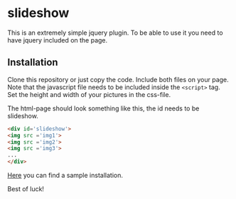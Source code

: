 slideshow
=========

This is an extremely simple jquery plugin. To be able to use it you need to have jquery included on the page.

Installation
-------------
Clone this repository or just copy the code. Include both files on your page. Note that the javascript file needs to be included inside the `<script>` tag.
Set the height and width of your pictures in the css-file.

The html-page should look something like this, the id needs to be slideshow.

```html
<div id='slideshow'>
<img src ='img1'>
<img src ='img2'>
<img src ='img3'>
...
</div>
```

[Here](http://www.student.bth.se/~frpe13/javascript/kmom03/slideshow.php) you can find a sample installation. 

Best of luck!
